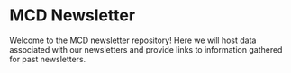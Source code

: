 # MCD Newsletter

Welcome to the MCD newsletter repository! Here we will host data associated with our newsletters and provide links to information gathered for past newsletters. 
